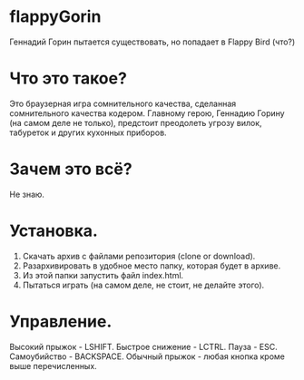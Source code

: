 # flappyGorin
Геннадий Горин пытается существовать, но попадает в Flappy Bird (что?)

#  Что это такое?
Это браузерная игра сомнительного качества, сделанная сомнительного качества кодером.
Главному герою, Геннадию Горину (на самом деле не только), предстоит преодолеть угрозу вилок, табуреток и других кухонных приборов.

# Зачем это всё?
Не знаю.

# Установка.
1) Скачать архив с файлами репозитория (clone or download).
2) Разархивировать в удобное место папку, которая будет в архиве.
3) Из этой папки запустить файл index.html.
4) Пытаться играть (на самом деле, не стоит, не делайте этого).

# Управление.
 Высокий прыжок - LSHIFT.
 Быстрое снижение - LCTRL.
 Пауза - ESC.
 Самоубийство - BACKSPACE.
 Обычный прыжок - любая кнопка кроме выше перечисленных.
